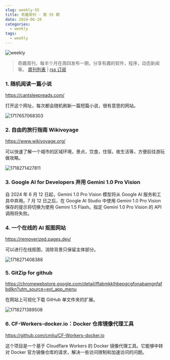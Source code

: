```yaml
---
slug: weekly-55
title: 奇趣周刊 - 第 55 期
date: 2024-06-20
categories:
  - weekly
tags:
  - weekly
---
```


![weekly](https://imgurl.zishu.me/weekly.webp)

> 奇趣周刊，每半个月在周四发布一期，分享有趣的软件，程序，动态新闻等。 [周刊列表](/categories/weekly/) | [rss 订阅](/categories/weekly/index.xml)

### 1. 随机阅读一篇小说

https://cantsleepreads.com/

打开这个网址，每次都会随机刷新一篇短篇小说，很有意思的网站。

![1717657068303](https://imgurl.zishu.me/2024/06/1717657068303.webp)

### 2. 自由的旅行指南 Wikivoyage

https://www.wikivoyage.org/

可以快速了解一个城市的区域环境，景点，饮食，住宿，夜生活等，方便前往游玩做攻略。

![1718271427811](https://imgurl.zishu.me/2024/06/1718271427811.webp)

### 3. Google AI for Developers 弃用 Gemini 1.0 Pro Vision

自 2024 年 6 月 12 日起，Gemini 1.0 Pro Vision 模型将从 Google AI 服务和工具中弃用。7 月 12 日之后，在 Google AI Studio 中使用 Gemini 1.0 Pro Vision 保存的提示将切换为使用 Gemini 1.5 Flash。指定 Gemini 1.0 Pro Vision 的 API 调用将失败。

### 4. 一个在线的 AI 抠图网站

https://removerized.pages.dev/

可以进行在线抠图，消除背景只保留主体部分。

![1718271408388](https://imgurl.zishu.me/2024/06/1718271408388.webp)

### 5. GitZip for github

https://chromewebstore.google.com/detail/ffabmkklhbepgcgfonabamgnfafbdlkn?utm_source=ext_app_menu

在网站上可视化下载 GitHub 单文件夹的扩展。

![1718271389508](https://imgurl.zishu.me/2024/06/1718271389508.webp)

### 6. CF-Workers-docker.io：Docker 仓库镜像代理工具

https://github.com/cmliu/CF-Workers-docker.io

这个项目是一个基于 Cloudflare Workers 的 Docker 镜像代理工具。它能够中转对 Docker 官方镜像仓库的请求，解决一些访问限制和加速访问的问题。